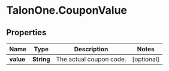 # TalonOne.CouponValue

## Properties

Name | Type | Description | Notes
------------ | ------------- | ------------- | -------------
**value** | **String** | The actual coupon code. | [optional] 


